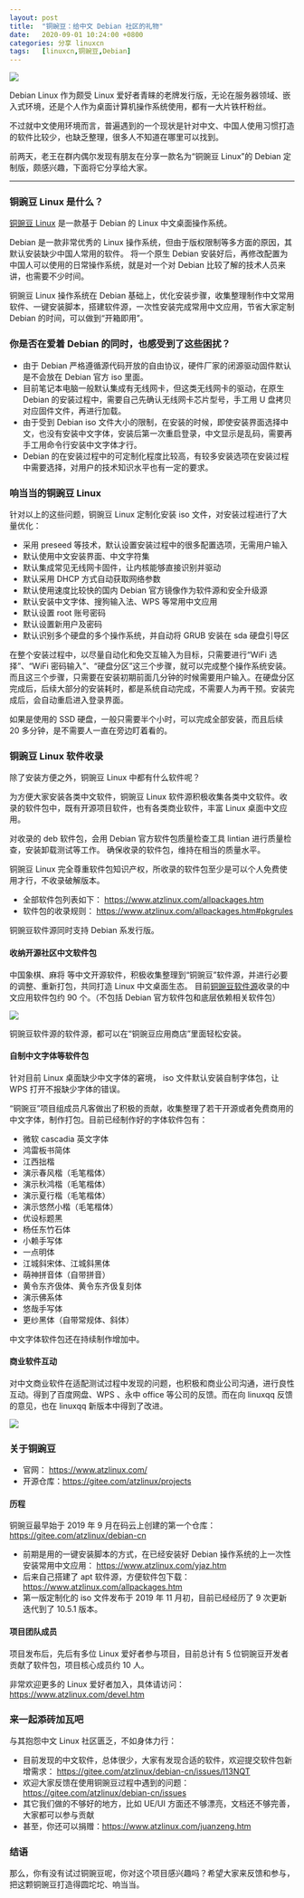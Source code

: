 ```yaml
---
layout: post
title:	"铜豌豆：给中文 Debian 社区的礼物"
date:	2020-09-01 10:24:00 +0800 
categories:	分享 linuxcn 
tags:	[linuxcn,铜豌豆,Debian]
---
```



![](/Asserts/Images//attachment/album/202009/01/102404k2cpzpkxfe6yd3ae.jpg)


Debian Linux 作为颇受 Linux 爱好者青睐的老牌发行版，无论在服务器领域、嵌入式环境，还是个人作为桌面计算机操作系统使用，都有一大片铁杆粉丝。


不过就中文使用环境而言，普遍遇到的一个现状是针对中文、中国人使用习惯打造的软件比较少，也缺乏整理，很多人不知道在哪里可以找到。


前两天，老王在群内偶尔发现有朋友在分享一款名为“铜豌豆 Linux”的 Debian 定制版，颇感兴趣，下面将它分享给大家。




---


### 铜豌豆 Linux 是什么？


[铜豌豆 Linux](https://www.atzlinux.com/) 是一款基于 Debian 的 Linux 中文桌面操作系统。


Debian 是一款非常优秀的 Linux 操作系统，但由于版权限制等多方面的原因，其默认安装缺少中国人常用的软件。 将一个原生 Debian 安装好后，再修改配置为中国人可以使用的日常操作系统，就是对一个对 Debian 比较了解的技术人员来讲，也需要不少时间。


铜豌豆 Linux 操作系统在 Debian 基础上，优化安装步骤，收集整理制作中文常用软件、一键安装脚本，搭建软件源，一次性安装完成常用中文应用，节省大家定制 Debian 的时间，可以做到“开箱即用”。


### 你是否在爱着 Debian 的同时，也感受到了这些困扰？


* 由于 Debian 严格遵循源代码开放的自由协议，硬件厂家的闭源驱动固件默认是不会放在 Debian 官方 iso 里面。
* 目前笔记本电脑一般默认集成有无线网卡，但这类无线网卡的驱动，在原生 Debian 的安装过程中，需要自己先确认无线网卡芯片型号，手工用 U 盘拷贝对应固件文件，再进行加载。
* 由于受到 Debian iso 文件大小的限制，在安装的时候，即使安装界面选择中文，也没有安装中文字体，安装后第一次重启登录，中文显示是乱码，需要再手工用命令行安装中文字体才行。
* Debian 的在安装过程中的可定制化程度比较高，有较多安装选项在安装过程中需要选择，对用户的技术知识水平也有一定的要求。


### 响当当的铜豌豆 Linux


针对以上的这些问题，铜豌豆 Linux 定制化安装 iso 文件，对安装过程进行了大量优化：


* 采用 preseed 等技术，默认设置安装过程中的很多配置选项，无需用户输入
* 默认使用中文安装界面、中文字符集
* 默认集成常见无线网卡固件，让内核能够直接识别并驱动
* 默认采用 DHCP 方式自动获取网络参数
* 默认使用速度比较快的国内 Debian 官方镜像作为软件源和安全升级源
* 默认安装中文字体、搜狗输入法、WPS 等常用中文应用
* 默认设置 root 账号密码
* 默认设置新用户及密码
* 默认识别多个硬盘的多个操作系统，并自动将 GRUB 安装在 sda 硬盘引导区


在整个安装过程中，以尽量自动化和免交互输入为目标，只需要进行“WiFi 选择”、“WiFi 密码输入”、“硬盘分区”这三个步骤，就可以完成整个操作系统安装。而且这三个步骤，只需要在安装初期前面几分钟的时候需要用户输入。在硬盘分区完成后，后续大部分的安装耗时，都是系统自动完成，不需要人为再干预。安装完成后，会自动重启进入登录界面。


如果是使用的 SSD 硬盘，一般只需要半个小时，可以完成全部安装，而且后续 20 多分钟，是不需要人一直在旁边盯着看的。


 


### 铜豌豆 Linux 软件收录


除了安装方便之外，铜豌豆 Linux 中都有什么软件呢？


为方便大家安装各类中文软件，铜豌豆 Linux 软件源积极收集各类中文软件。收录的软件包中，既有开源项目软件，也有各类商业软件，丰富 Linux 桌面中文应用。


对收录的 deb 软件包，会用 Debian 官方软件包质量检查工具 lintian 进行质量检查，安装卸载测试等工作。 确保收录的软件包，维持在相当的质量水平。


铜豌豆 Linux 完全尊重软件包知识产权，所收录的软件包至少是可以个人免费使用才行，不收录破解版本。


* 全部软件包列表如下： <https://www.atzlinux.com/allpackages.htm>
* 软件包的收录规则： <https://www.atzlinux.com/allpackages.htm#pkgrules>


铜豌豆软件源同时支持 Debian 系发行版。


#### 收纳开源社区中文软件包


中国象棋、麻将 等中文开源软件，积极收集整理到“铜豌豆”软件源，并进行必要的调整、重新打包，共同打造 Linux 中文桌面生态。 目前[铜豌豆软件源](https://www.atzlinux.com/allpackages.htm)收录的中文应用软件包约 90 个。（不包括 Debian 官方软件包和底层依赖相关软件包） 


![](/Asserts/Images//attachment/album/202009/01/102608gh8m80ld0lbhi0l0.jpg)


铜豌豆软件源的软件源，都可以在“铜豌豆应用商店”里面轻松安装。


#### 自制中文字体等软件包


针对目前 Linux 桌面缺少中文字体的窘境， iso 文件默认安装自制字体包，让 WPS 打开不报缺少字体的错误。


“铜豌豆”项目组成员凡客做出了积极的贡献，收集整理了若干开源或者免费商用的中文字体，制作打包。目前已经制作好的字体软件包有：


* 微软 cascadia 英文字体
* 鸿雷板书简体
* 江西拙楷
* 演示春风楷（毛笔楷体）
* 演示秋鸿楷（毛笔楷体）
* 演示夏行楷（毛笔楷体）
* 演示悠然小楷（毛笔楷体）
* 优设标题黑
* 杨任东竹石体
* 小赖手写体
* 一点明体
* 江城斜宋体、江城斜黑体
* 萌神拼音体（自带拼音）
* 黄令东齐伋体、黄令东齐伋复刻体
* 演示佛系体
* 悠哉手写体
* 更纱黑体（自带常规体、斜体）


中文字体软件包还在持续制作增加中。


#### 商业软件互动


对中文商业软件在适配测试过程中发现的问题，也积极和商业公司沟通，进行良性互动。得到了百度网盘、WPS 、永中 office 等公司的反馈。而在向 linuxqq 反馈的意见，也在 linuxqq 新版本中得到了改进。 


![](/Asserts/Images//attachment/album/202009/01/102533yobf18b6vgqoh12o.jpg)


### 关于铜豌豆


* 官网： <https://www.atzlinux.com/>
* 开源仓库：<https://gitee.com/atzlinux/projects>


#### 历程


铜豌豆最早始于 2019 年 9 月在码云上创建的第一个仓库： <https://gitee.com/atzlinux/debian-cn>


* 前期是用的一键安装脚本的方式，在已经安装好 Debian 操作系统的上一次性安装常用中文应用： <https://www.atzlinux.com/yjaz.htm>
* 后来自己搭建了 apt 软件源，方便软件包下载： <https://www.atzlinux.com/allpackages.htm>
* 第一版定制化的 iso 文件发布于 2019 年 11 月初，目前已经经历了 9 次更新迭代到了 10.5.1 版本。


#### 项目团队成员


项目发布后，先后有多位 Linux 爱好者参与项目，目前总计有 5 位铜豌豆开发者贡献了软件包，项目核心成员约 10 人。


非常欢迎更多的 Linux 爱好者加入，具体请访问： <https://www.atzlinux.com/devel.htm>


### 来一起添砖加瓦吧


与其抱怨中文 Linux 社区匮乏，不如身体力行：


* 目前发现的中文软件，总体很少，大家有发现合适的软件，欢迎提交软件包新增需求： <https://gitee.com/atzlinux/debian-cn/issues/I13NQT>
* 欢迎大家反馈在使用铜豌豆过程中遇到的问题： <https://gitee.com/atzlinux/debian-cn/issues>
* 其它我们做的不够好的地方，比如 UE/UI 方面还不够漂亮，文档还不够完善，大家都可以参与贡献
* 甚至，你还可以捐赠：<https://www.atzlinux.com/juanzeng.htm>


### 结语


那么，你有没有试过铜豌豆呢，你对这个项目感兴趣吗？希望大家来反馈和参与，把这颗铜豌豆打造得圆坨坨、响当当。
